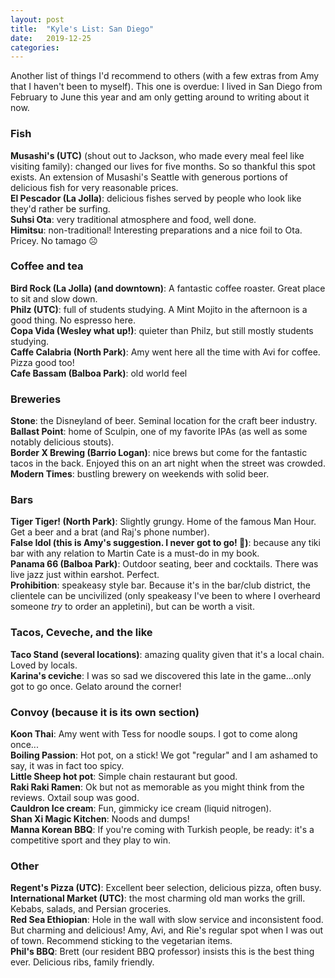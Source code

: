 ```yaml
---
layout: post
title:  "Kyle's List: San Diego"
date:   2019-12-25
categories: 
---
```


Another list of things I'd recommend to others (with a few extras from Amy that I haven't been to myself). This one is overdue: I lived in San Diego from February to June this year and am only getting around to writing about it now.  

### Fish
__Musashi's (UTC)__ (shout out to Jackson, who made every meal feel like visiting family): changed our lives for five months. So so thankful this spot exists. An extension of Musashi's Seattle with generous portions of delicious fish for very reasonable prices.  
__El Pescador (La Jolla)__: delicious fishes served by people who look like they'd rather be surfing.  
__Suhsi Ota__: very traditional atmosphere and food, well done.  
__Himitsu__: non-traditional! Interesting preparations and a nice foil to Ota. Pricey. No tamago ☹️  

### Coffee and tea
__Bird Rock (La Jolla) (and downtown)__: A fantastic coffee roaster. Great place to sit and slow down.  
__Philz (UTC)__: full of students studying. A Mint Mojito in the afternoon is a good thing. No espresso here.  
__Copa Vida (Wesley what up!)__: quieter than Philz, but still mostly students studying.  
__Caffe Calabria (North Park)__: Amy went here all the time with Avi for coffee. Pizza good too!  
__Cafe Bassam (Balboa Park)__: old world feel  

### Breweries
__Stone__: the Disneyland of beer. Seminal location for the craft beer industry.  
__Ballast Point__: home of Sculpin, one of my favorite IPAs (as well as some notably delicious stouts).  
__Border X Brewing (Barrio Logan)__: nice brews but come for the fantastic tacos in the back. Enjoyed this on an art night when the street was crowded.  
__Modern Times__: bustling brewery on weekends with solid beer.  

### Bars
__Tiger Tiger! (North Park)__: Slightly grungy. Home of the famous Man Hour. Get a beer and a brat (and Raj's phone number).  
__False Idol (this is Amy's suggestion. I never got to go! 😤)__: because any tiki bar with any relation to Martin Cate is a must-do in my book.  
__Panama 66 (Balboa Park)__: Outdoor seating, beer and cocktails. There was live jazz just within earshot. Perfect.  
__Prohibition__: speakeasy style bar. Because it's in the bar/club district, the clientele can be uncivilized (only speakeasy I've been to where I overheard someone *try* to order an appletini), but can be worth a visit.  

### Tacos, Ceveche, and the like
__Taco Stand (several locations)__: amazing quality given that it's a local chain. Loved by locals.  
__Karina's ceviche__: I was so sad we discovered this late in the game...only got to go once. Gelato around the corner!

### Convoy (because it is its own section)
__Koon Thai__: Amy went with Tess for noodle soups. I got to come along once...  
__Boiling Passion__: Hot pot, on a stick! We got "regular" and I am ashamed to say, it was in fact too spicy.  
__Little Sheep hot pot__: Simple chain restaurant but good.  
__Raki Raki Ramen__: Ok but not as memorable as you might think from the reviews. Oxtail soup was good.  
__Cauldron Ice cream__: Fun, gimmicky ice cream (liquid nitrogen).  
__Shan Xi Magic Kitchen__: Noods and dumps!  
__Manna Korean BBQ__: If you're coming with Turkish people, be ready: it's a competitive sport and they play to win.  

### Other
__Regent's Pizza (UTC)__: Excellent beer selection, delicious pizza, often busy.  
__International Market (UTC)__: the most charming old man works the grill. Kebabs, salads, and Persian groceries.  
__Red Sea Ethiopian__: Hole in the wall with slow service and inconsistent food. But charming and delicious! Amy, Avi, and   Rie's regular spot when I was out of town. Recommend sticking to the vegetarian items.  
__Phil's BBQ__: Brett (our resident BBQ professor) insists this is the best thing ever. Delicious ribs, family friendly.  